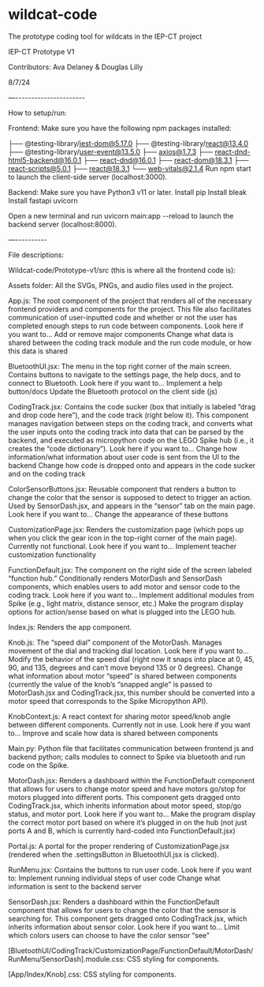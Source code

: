 # wildcat-code
The prototype coding tool for wildcats in the IEP-CT project

IEP-CT Prototype V1

Contributors: Ava Delaney & Douglas Lilly

8/7/24

—----------------------

How to setup/run:

Frontend: Make sure you have the following npm packages installed:

├── @testing-library/jest-dom@5.17.0
├── @testing-library/react@13.4.0
├── @testing-library/user-event@13.5.0
├── axios@1.7.3
├── react-dnd-html5-backend@16.0.1
├── react-dnd@16.0.1
├── react-dom@18.3.1
├── react-scripts@5.0.1
├── react@18.3.1
└── web-vitals@2.1.4
Run npm start to launch the client-side server (localhost:3000).

Backend: Make sure you have Python3 v11 or later. 
Install pip
Install bleak
Install fastapi uvicorn

Open a new terminal and run uvicorn main:app --reload to launch the backend server (localhost:8000).

—----------

File descriptions:

Wildcat-code/Prototype-v1/src (this is where all the frontend code is):

Assets folder: All the SVGs, PNGs, and audio files used in the project.

App.js: The root component of the project that renders all of the necessary frontend providers and components for the project. This file also facilitates communication of user-inputted code and whether or not the user has completed enough steps to run code between components. Look here if you want to…
Add or remove major components
Change what data is shared between the coding track module and the run code module, or how this data is shared

BluetoothUI.jsx: The menu in the top right corner of the main screen. Contains buttons to navigate to the settings page, the help docs, and to connect to Bluetooth. 
Look here if you want to…
Implement a help button/docs
Update the Bluetooth protocol on the client side (js)

CodingTrack.jsx: Contains the code sucker (box that initially is labeled “drag and drop code here”), and the code track (right below it). This component manages navigation between steps on the coding track, and converts what the user inputs onto the coding track into data that can be parsed by the backend, and executed as micropython code on the LEGO Spike hub (i.e., it creates the “code dictionary”). 
Look here if you want to…
Change how information/what information about user code is sent from the UI to the backend
Change how code is dropped onto and appears in the code sucker and on the coding track

ColorSensorButtons.jsx: Reusable component that renders a button to change the color that the sensor is supposed to detect to trigger an action. Used by SensorDash.jsx, and appears in the “sensor” tab on the main page.
Look here if you want to…
Change the appearance of these buttons

CustomizationPage.jsx: Renders the customization page (which pops up when you click the gear icon in the top-right corner of the main page). Currently not functional.
Look here if you want to…
Implement teacher customization functionality

FunctionDefault.jsx: The component on the right side of the screen labeled “function hub.” Conditionally renders MotorDash and SensorDash components, which enables users to add motor and sensor code to the coding track.
Look here if you want to…
Implement additional modules from Spike (e.g., light matrix, distance sensor, etc.)
Make the program display options for action/sense based on what is plugged into the LEGO hub.

Index.js: Renders the app component.

Knob.js: The “speed dial” component of the MotorDash. Manages movement of the dial and tracking dial location.
Look here if you want to…
Modify the behavior of the speed dial (right now it snaps into place at 0, 45, 90, and 135, degrees and can’t move beyond 135 or 0 degrees).
Change what information about motor “speed” is shared between components (currently the value of the knob’s “snapped angle” is passed to MotorDash.jsx and CodingTrack.jsx, this number should be converted into a motor speed that corresponds to the Spike Micropython API).

KnobContext.js: A react context for sharing motor speed/knob angle between different components. Currently not in use.
Look here if you want to…
Improve and scale how data is shared between components

Main.py: Python file that facilitates communication between frontend js and backend python; calls modules to connect to Spike via bluetooth and run code on the Spike.

MotorDash.jsx: Renders a dashboard within the FunctionDefault component that allows for users to change motor speed and have motors go/stop for motors plugged into different ports. This component gets dragged onto CodingTrack.jsx, which inherits information about motor speed, stop/go status, and motor port.
Look here if you want to…
Make the program display the correct motor port based on where it’s plugged in on the hub (not just ports A and B, which is currently hard-coded into FunctionDefault.jsx)

Portal.js: A portal for the proper rendering of CustomizationPage.jsx (rendered when the .settingsButton in BluetoothUI.jsx is clicked).

RunMenu.jsx: Contains the buttons to run user code.
Look here if you want to:
Implement running individual steps of user code
Change what information is sent to the backend server

SensorDash.jsx: Renders a dashboard within the FunctionDefault component that allows for users to change the color that the sensor is searching for. This component gets dragged onto CodingTrack.jsx, which inherits information about sensor color.
Look here if you want to…
Limit which colors users can choose to have the color sensor “see”

[BluetoothUI/CodingTrack/CustomizationPage/FunctionDefault/MotorDash/RunMenu/SensorDash].module.css: CSS styling for components.

[App/Index/Knob].css: CSS styling for components.

